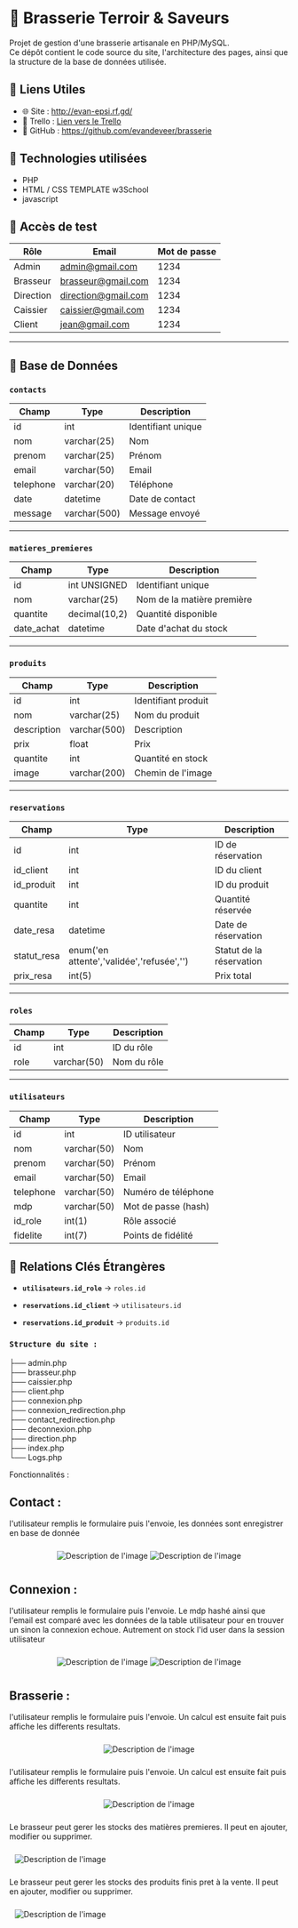 # 🍺 Brasserie Terroir & Saveurs

Projet de gestion d'une brasserie artisanale en PHP/MySQL.  
Ce dépôt contient le code source du site, l'architecture des pages, ainsi que la structure de la base de données utilisée.

## 🔗 Liens Utiles

- 🌐 Site : http://evan-epsi.rf.gd/  
- 📌 Trello : [Lien vers le Trello](https://trello.com/invite/b/67b482c7e2d7bd00ed8d61ba/ATTI356f235c4f3a28d8b89fcd92086fe6874A074E68/brasserie)  
- 💾 GitHub : https://github.com/evandeveer/brasserie

## 🔗 Technologies utilisées

- PHP
- HTML / CSS TEMPLATE w3School 
- javascript


## 🔐 Accès de test

| Rôle       | Email                    | Mot de passe |
|------------|--------------------------|--------------|
| Admin      | admin@gmail.com          | 1234         |
| Brasseur   | brasseur@gmail.com       | 1234         |
| Direction  | direction@gmail.com      | 1234         |
| Caissier   | caissier@gmail.com          | 1234            |
| Client     | jean@gmail.com          | 1234         |

---

## 🧱 Base de Données

### `contacts`

| Champ      | Type         | Description             |
|------------|--------------|-------------------------|
| id         | int          | Identifiant unique      |
| nom        | varchar(25)  | Nom                     |
| prenom     | varchar(25)  | Prénom                  |
| email      | varchar(50)  | Email                   |
| telephone  | varchar(20)  | Téléphone               |
| date       | datetime     | Date de contact         |
| message    | varchar(500) | Message envoyé          |

---

### `matieres_premieres`

| Champ    | Type           | Description                   |
|----------|----------------|-------------------------------|
| id       | int UNSIGNED   | Identifiant unique            |
| nom      | varchar(25)    | Nom de la matière première    |
| quantite | decimal(10,2)  | Quantité disponible           |
| date_achat | datetime  | Date d'achat du stock           |

---

### `produits`

| Champ      | Type          | Description                   |
|------------|---------------|-------------------------------|
| id         | int           | Identifiant produit           |
| nom        | varchar(25)   | Nom du produit                |
| description| varchar(500)  | Description                   |
| prix       | float         | Prix                          |
| quantite   | int           | Quantité en stock             |
| image      | varchar(200)  | Chemin de l'image             |

---

### `reservations`

| Champ       | Type                          | Description                         |
|-------------|-------------------------------|-------------------------------------|
| id          | int                           | ID de réservation                   |
| id_client   | int                           | ID du client                        |
| id_produit  | int                           | ID du produit                       |
| quantite    | int                           | Quantité réservée                   |
| date_resa   | datetime                      | Date de réservation                 |
| statut_resa | enum('en attente','validée','refusée','') | Statut de la réservation   |
| prix_resa   | int(5)                        | Prix total                          |

---

### `roles`

| Champ | Type         | Description     |
|-------|--------------|-----------------|
| id    | int          | ID du rôle      |
| role  | varchar(50)  | Nom du rôle     |

---

### `utilisateurs`

| Champ     | Type         | Description                |
|-----------|--------------|----------------------------|
| id        | int          | ID utilisateur             |
| nom       | varchar(50)  | Nom                        |
| prenom    | varchar(50)  | Prénom                     |
| email     | varchar(50)  | Email                      |
| telephone | varchar(50)  | Numéro de téléphone        |
| mdp       | varchar(50)  | Mot de passe (hash)        |
| id_role   | int(1)       | Rôle associé               |
| fidelite  | int(7)       | Points de fidélité         |


## 🔗 Relations Clés Étrangères   

- **`utilisateurs.id_role`** → `roles.id`  


- **`reservations.id_client`** → `utilisateurs.id`  


- **`reservations.id_produit`** → `produits.id`

### `Structure du site :`


├── admin.php  
├── brasseur.php  
├── caissier.php  
├── client.php  
├── connexion.php  
├── connexion_redirection.php  
├── contact_redirection.php  
├── deconnexion.php  
├── direction.php  
├── index.php  
└── Logs.php  

Fonctionnalités : 
## Contact : 
l'utilisateur remplis le formulaire puis l'envoie, les données sont enregistrer en base de donnée
<div align="center">
  <div style="display: inline-block; margin: 10px;">
    <img src="https://github.com/user-attachments/assets/6b10ec47-3b53-43ef-8a98-80b889121000" alt="Description de l'image"/>
    <img src="https://github.com/user-attachments/assets/b430a63d-eaf3-48c5-810e-569c5067490b" alt="Description de l'image"/>
    </div>
</div>

## Connexion : 
l'utilisateur remplis le formulaire puis l'envoie. Le mdp hashé ainsi que l'email est comparé avec les données de la table utilisateur pour en trouver un sinon la connexion echoue. Autrement on stock l'id user dans la session utilisateur
<div align="center">
  <div style="display: inline-block; margin: 10px;">
    <img src="https://github.com/user-attachments/assets/67e756e2-4994-4c7e-a80f-9d3f618205ae" alt="Description de l'image"/>
    <img src="https://github.com/user-attachments/assets/0fe2a821-5cc4-458b-9860-4305cde83d8c" alt="Description de l'image"/>
    </div>
</div>



## Brasserie : 

l'utilisateur remplis le formulaire puis l'envoie. Un calcul est ensuite fait puis affiche les differents resultats.
<div align="center">
  <div style="display: inline-block; margin: 10px;">
    <img src="https://github.com/user-attachments/assets/49c2a146-6a10-41c8-8827-3e923c2ba097" alt="Description de l'image"/>
    </div>
</div>

l'utilisateur remplis le formulaire puis l'envoie. Un calcul est ensuite fait puis affiche les differents resultats.
<div align="center">
  <div style="display: inline-block; margin: 10px;">
    <img src="https://github.com/user-attachments/assets/49c2a146-6a10-41c8-8827-3e923c2ba097" alt="Description de l'image"/>
    </div>
</div>

Le brasseur peut gerer les stocks des matières premieres. Il peut en ajouter, modifier ou supprimer.
  <div style="display: inline-block; margin: 10px;">
    <img src="https://github.com/user-attachments/assets/c3b7a3dd-65d0-4a4d-9ac8-1b6b6699aa17" alt="Description de l'image"/>
    </div>
</div>

Le brasseur peut gerer les stocks des produits finis pret à la vente. Il peut en ajouter, modifier ou supprimer.
  <div style="display: inline-block; margin: 10px;">
    <img src="https://github.com/user-attachments/assets/87a8c611-8293-4265-9b4b-e14450b91de3" alt="Description de l'image"/>
    </div>
</div>











